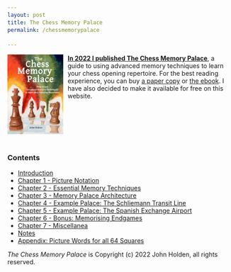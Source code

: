 ```yaml
---
layout: post
title: The Chess Memory Palace
permalink: /chessmemorypalace

---
```


<a href="https://smile.amazon.com/dp/B0BR9DQMVS"><img src="/assets/homepage/ChessCover4.png" height="25%" width="25%" style="margin: 0px 10px 20px 0px; float: left;">
<b>In 2022 I published The Chess Memory Palace</b></a>, a guide to using advanced memory techniques to learn your chess opening repertoire. For the best reading experience, you can buy [a paper copy](https://smile.amazon.com/dp/B0BR9DQMVS) or [the ebook](https://www.etsy.com/listing/1368398070). I have also decided to make it available for free on this website.
<div style="clear: both;"></div>

### Contents
- [Introduction](/chessmemorypalace/introduction)
- [Chapter 1 - Picture Notation](/chessmemorypalace/chapter1)
- [Chapter 2 - Essential Memory Techniques](/chessmemorypalace/chapter2)
- [Chapter 3 - Memory Palace Architecture](/chessmemorypalace/chapter3)
- [Chapter 4 - Example Palace: The Schliemann Transit Line](/chessmemorypalace/chapter4)
- [Chapter 5 - Example Palace: The Spanish Exchange Airport](/chessmemorypalace/chapter5)
- [Chapter 6 - Bonus: Memorising Endgames](/chessmemorypalace/chapter6)
- [Chapter 7 - Miscellanea](/chessmemorypalace/chapter7)
- [Notes](/chessmemorypalace/notes)
- [Appendix: Picture Words for all 64 Squares](/chessmemorypalace/appendix)


*The Chess Memory Palace* is Copyright (c) 2022 John Holden, all rights reserved. 